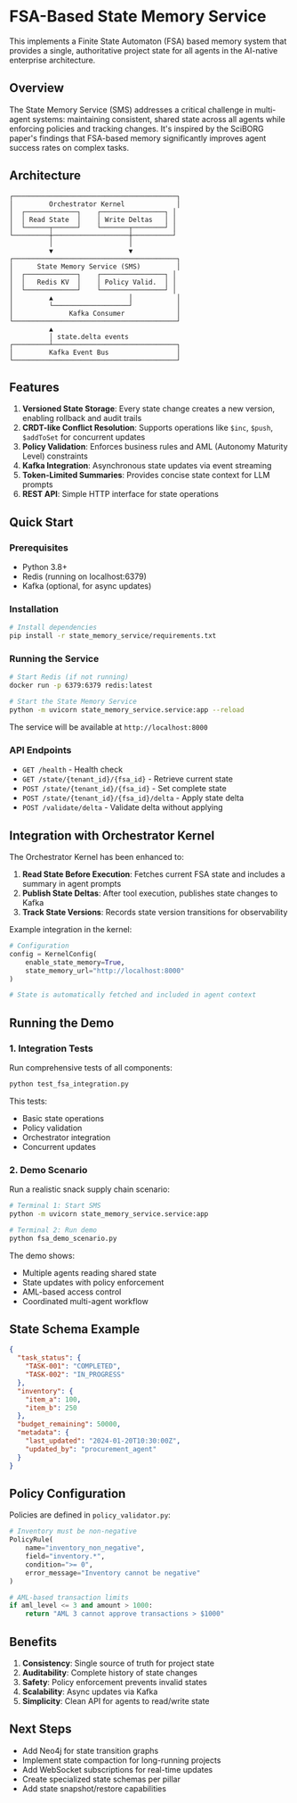 # FSA-Based State Memory Service

This implements a Finite State Automaton (FSA) based memory system that provides a single, authoritative project state for all agents in the AI-native enterprise architecture.

## Overview

The State Memory Service (SMS) addresses a critical challenge in multi-agent systems: maintaining consistent, shared state across all agents while enforcing policies and tracking changes. It's inspired by the SciBORG paper's findings that FSA-based memory significantly improves agent success rates on complex tasks.

## Architecture

```
┌─────────────────────────────────────────┐
│         Orchestrator Kernel             │
│  ┌─────────────┐    ┌────────────────┐ │
│  │ Read State  │    │ Write Deltas   │ │
│  └──────┬──────┘    └───────┬────────┘ │
└─────────┼───────────────────┼──────────┘
          │                   │
          ▼                   ▼
┌─────────────────────────────────────────┐
│      State Memory Service (SMS)         │
│  ┌─────────────┐    ┌────────────────┐ │
│  │   Redis KV  │    │ Policy Valid.  │ │
│  └─────────────┘    └────────────────┘ │
│         ▲                   │           │
│         └───────────────────┘           │
│              Kafka Consumer             │
└─────────────────────────────────────────┘
          ▲
          │ state.delta events
┌─────────┴───────────────────────────────┐
│         Kafka Event Bus                 │
└─────────────────────────────────────────┘
```

## Features

1. **Versioned State Storage**: Every state change creates a new version, enabling rollback and audit trails
2. **CRDT-like Conflict Resolution**: Supports operations like `$inc`, `$push`, `$addToSet` for concurrent updates
3. **Policy Validation**: Enforces business rules and AML (Autonomy Maturity Level) constraints
4. **Kafka Integration**: Asynchronous state updates via event streaming
5. **Token-Limited Summaries**: Provides concise state context for LLM prompts
6. **REST API**: Simple HTTP interface for state operations

## Quick Start

### Prerequisites

- Python 3.8+
- Redis (running on localhost:6379)
- Kafka (optional, for async updates)

### Installation

```bash
# Install dependencies
pip install -r state_memory_service/requirements.txt
```

### Running the Service

```bash
# Start Redis (if not running)
docker run -p 6379:6379 redis:latest

# Start the State Memory Service
python -m uvicorn state_memory_service.service:app --reload
```

The service will be available at `http://localhost:8000`

### API Endpoints

- `GET /health` - Health check
- `GET /state/{tenant_id}/{fsa_id}` - Retrieve current state
- `POST /state/{tenant_id}/{fsa_id}` - Set complete state
- `POST /state/{tenant_id}/{fsa_id}/delta` - Apply state delta
- `POST /validate/delta` - Validate delta without applying

## Integration with Orchestrator Kernel

The Orchestrator Kernel has been enhanced to:

1. **Read State Before Execution**: Fetches current FSA state and includes a summary in agent prompts
2. **Publish State Deltas**: After tool execution, publishes state changes to Kafka
3. **Track State Versions**: Records state version transitions for observability

Example integration in the kernel:

```python
# Configuration
config = KernelConfig(
    enable_state_memory=True,
    state_memory_url="http://localhost:8000"
)

# State is automatically fetched and included in agent context
```

## Running the Demo

### 1. Integration Tests

Run comprehensive tests of all components:

```bash
python test_fsa_integration.py
```

This tests:
- Basic state operations
- Policy validation
- Orchestrator integration
- Concurrent updates

### 2. Demo Scenario

Run a realistic snack supply chain scenario:

```bash
# Terminal 1: Start SMS
python -m uvicorn state_memory_service.service:app

# Terminal 2: Run demo
python fsa_demo_scenario.py
```

The demo shows:
- Multiple agents reading shared state
- State updates with policy enforcement
- AML-based access control
- Coordinated multi-agent workflow

## State Schema Example

```json
{
  "task_status": {
    "TASK-001": "COMPLETED",
    "TASK-002": "IN_PROGRESS"
  },
  "inventory": {
    "item_a": 100,
    "item_b": 250
  },
  "budget_remaining": 50000,
  "metadata": {
    "last_updated": "2024-01-20T10:30:00Z",
    "updated_by": "procurement_agent"
  }
}
```

## Policy Configuration

Policies are defined in `policy_validator.py`:

```python
# Inventory must be non-negative
PolicyRule(
    name="inventory_non_negative",
    field="inventory.*",
    condition=">= 0",
    error_message="Inventory cannot be negative"
)

# AML-based transaction limits
if aml_level <= 3 and amount > 1000:
    return "AML 3 cannot approve transactions > $1000"
```

## Benefits

1. **Consistency**: Single source of truth for project state
2. **Auditability**: Complete history of state changes
3. **Safety**: Policy enforcement prevents invalid states
4. **Scalability**: Async updates via Kafka
5. **Simplicity**: Clean API for agents to read/write state

## Next Steps

- Add Neo4j for state transition graphs
- Implement state compaction for long-running projects
- Add WebSocket subscriptions for real-time updates
- Create specialized state schemas per pillar
- Add state snapshot/restore capabilities